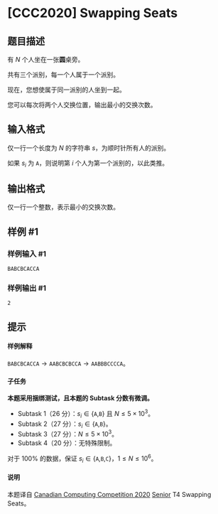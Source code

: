 # [CCC2020]  Swapping Seats

## 题目描述

有 $N$ 个人坐在一张**圆**桌旁。

共有三个派别，每一个人属于一个派别。

现在，您想使属于同一派别的人坐到一起。

您可以每次将两个人交换位置，输出最小的交换次数。

## 输入格式

仅一行一个长度为 $N$ 的字符串 $s$，为顺时针所有人的派别。

如果 $s_i$ 为 `A`，则说明第 $i$ 个人为第一个派别的，以此类推。

## 输出格式

仅一行一个整数，表示最小的交换次数。

## 样例 #1

### 样例输入 #1
```
BABCBCACCA
```

### 样例输出 #1

```
2
```

## 提示

#### 样例解释
$\texttt{BABCBCACCA}\to\texttt{AABCBCBCCA}\to\texttt{AABBBCCCCA}$。

#### 子任务
**本题采用捆绑测试，且本题的 Subtask 分数有微调。**
- Subtask 1（$26$ 分）：$s_i\in\{$`A`$,$`B`$\}$ 且 $N\le 5\times 10^3$。
- Subtask 2（$27$ 分）：$s_i\in\{$`A`$,$`B`$\}$。
- Subtask 3（$27$ 分）：$N\le 5\times 10^3$。
- Subtask 4（$20$ 分）：无特殊限制。

对于 $100\%$ 的数据，保证 $s_i\in\{$`A`$,$`B`$,$`C`$\}$，$1\le N\le 10^6$。

#### 说明
本题译自 [Canadian Computing Competition 2020](https://cemc.math.uwaterloo.ca/contests/computing/2020/) [Senior](https://cemc.math.uwaterloo.ca/contests/computing/2020/ccc/seniorEF.pdf) T4 Swapping Seats。
